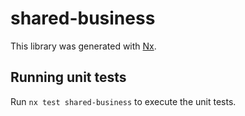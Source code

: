 # shared-business

This library was generated with [Nx](https://nx.dev).

## Running unit tests

Run `nx test shared-business` to execute the unit tests.
